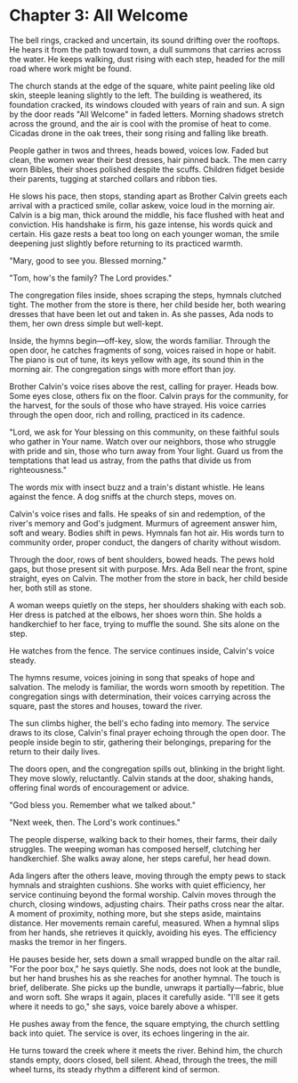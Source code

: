 # Chapter 3: All Welcome

The bell rings, cracked and uncertain, its sound drifting over the rooftops. He hears it from the path toward town, a dull summons that carries across the water. He keeps walking, dust rising with each step, headed for the mill road where work might be found.

The church stands at the edge of the square, white paint peeling like old skin, steeple leaning slightly to the left. The building is weathered, its foundation cracked, its windows clouded with years of rain and sun. A sign by the door reads "All Welcome" in faded letters. Morning shadows stretch across the ground, and the air is cool with the promise of heat to come. Cicadas drone in the oak trees, their song rising and falling like breath.

People gather in twos and threes, heads bowed, voices low. Faded but clean, the women wear their best dresses, hair pinned back. The men carry worn Bibles, their shoes polished despite the scuffs. Children fidget beside their parents, tugging at starched collars and ribbon ties.

He slows his pace, then stops, standing apart as Brother Calvin greets each arrival with a practiced smile, collar askew, voice loud in the morning air. Calvin is a big man, thick around the middle, his face flushed with heat and conviction. His handshake is firm, his gaze intense, his words quick and certain. His gaze rests a beat too long on each younger woman, the smile deepening just slightly before returning to its practiced warmth.

"Mary, good to see you. Blessed morning."

"Tom, how's the family? The Lord provides."

The congregation files inside, shoes scraping the steps, hymnals clutched tight. The mother from the store is there, her child beside her, both wearing dresses that have been let out and taken in. As she passes, Ada nods to them, her own dress simple but well-kept.

Inside, the hymns begin—off-key, slow, the words familiar. Through the open door, he catches fragments of song, voices raised in hope or habit. The piano is out of tune, its keys yellow with age, its sound thin in the morning air. The congregation sings with more effort than joy.

Brother Calvin's voice rises above the rest, calling for prayer. Heads bow. Some eyes close, others fix on the floor. Calvin prays for the community, for the harvest, for the souls of those who have strayed. His voice carries through the open door, rich and rolling, practiced in its cadence.

"Lord, we ask for Your blessing on this community, on these faithful souls who gather in Your name. Watch over our neighbors, those who struggle with pride and sin, those who turn away from Your light. Guard us from the temptations that lead us astray, from the paths that divide us from righteousness."

The words mix with insect buzz and a train's distant whistle. He leans against the fence. A dog sniffs at the church steps, moves on.

Calvin's voice rises and falls. He speaks of sin and redemption, of the river's memory and God's judgment. Murmurs of agreement answer him, soft and weary. Bodies shift in pews. Hymnals fan hot air. His words turn to community order, proper conduct, the dangers of charity without wisdom.

Through the door, rows of bent shoulders, bowed heads. The pews hold gaps, but those present sit with purpose. Mrs. Ada Bell near the front, spine straight, eyes on Calvin. The mother from the store in back, her child beside her, both still as stone.

A woman weeps quietly on the steps, her shoulders shaking with each sob. Her dress is patched at the elbows, her shoes worn thin. She holds a handkerchief to her face, trying to muffle the sound. She sits alone on the step.

He watches from the fence. The service continues inside, Calvin's voice steady.

The hymns resume, voices joining in song that speaks of hope and salvation. The melody is familiar, the words worn smooth by repetition. The congregation sings with determination, their voices carrying across the square, past the stores and houses, toward the river.

The sun climbs higher, the bell's echo fading into memory. The service draws to its close, Calvin's final prayer echoing through the open door. The people inside begin to stir, gathering their belongings, preparing for the return to their daily lives.

The doors open, and the congregation spills out, blinking in the bright light. They move slowly, reluctantly. Calvin stands at the door, shaking hands, offering final words of encouragement or advice.

"God bless you. Remember what we talked about."

"Next week, then. The Lord's work continues."

The people disperse, walking back to their homes, their farms, their daily struggles. The weeping woman has composed herself, clutching her handkerchief. She walks away alone, her steps careful, her head down.

Ada lingers after the others leave, moving through the empty pews to stack hymnals and straighten cushions. She works with quiet efficiency, her service continuing beyond the formal worship. Calvin moves through the church, closing windows, adjusting chairs. Their paths cross near the altar. A moment of proximity, nothing more, but she steps aside, maintains distance. Her movements remain careful, measured. When a hymnal slips from her hands, she retrieves it quickly, avoiding his eyes. The efficiency masks the tremor in her fingers.

He pauses beside her, sets down a small wrapped bundle on the altar rail. "For the poor box," he says quietly. She nods, does not look at the bundle, but her hand brushes his as she reaches for another hymnal. The touch is brief, deliberate. She picks up the bundle, unwraps it partially—fabric, blue and worn soft. She wraps it again, places it carefully aside. "I'll see it gets where it needs to go," she says, voice barely above a whisper.

He pushes away from the fence, the square emptying, the church settling back into quiet. The service is over, its echoes lingering in the air.

He turns toward the creek where it meets the river. Behind him, the church stands empty, doors closed, bell silent. Ahead, through the trees, the mill wheel turns, its steady rhythm a different kind of sermon. 